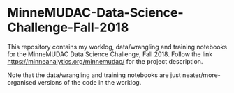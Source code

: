 # MinneMUDAC-Data-Science-Challenge-Fall-2018

This repository contains my worklog, data/wrangling and training notebooks for the MinneMUDAC Data Science Challenge, Fall 2018. Follow the link https://minneanalytics.org/minnemudac/ for the project description.

Note that the data/wrangling and training notebooks are just neater/more-organised versions of the code in the worklog.

